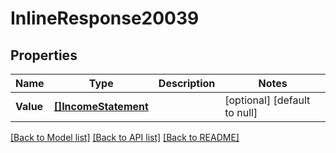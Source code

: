 # InlineResponse20039

## Properties
Name | Type | Description | Notes
------------ | ------------- | ------------- | -------------
**Value** | [**[]IncomeStatement**](incomeStatement.md) |  | [optional] [default to null]

[[Back to Model list]](../README.md#documentation-for-models) [[Back to API list]](../README.md#documentation-for-api-endpoints) [[Back to README]](../README.md)

